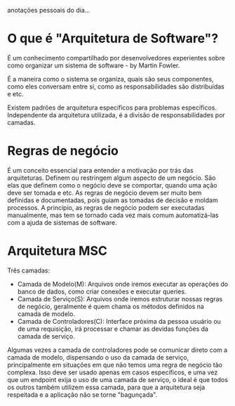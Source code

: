 anotações pessoais do dia...

# O que é "Arquitetura de Software"?

É um conhecimento compartilhado por desenvolvedores experientes sobre como organizar um sistema de software - by Martin Fowler.

É a maneira como o sistema se organiza, quais são seus componentes, como eles conversam entre si, como as responsabilidades são distribuídas e etc.

Existem padrões de arquitetura específicos para problemas específicos.
Independente da arquitetura utilizada, é a divisão de responsabilidades por camadas.

# Regras de negócio

É um conceito essencial para entender a motivação por trás das arquiteturas. Definem ou restringem algum aspecto de um negócio. São elas que definem como o negócio deve se comportar, quando uma ação deve ser tomada e etc. As regras de negócio devem ser muito bem definidas e documentadas, pois guiam as tomadas de decisão e moldam processos. A princípio, as regras de negócio podem ser executadas manualmente, mas tem se tornado cada vez mais comum automatizá-las com a ajuda de sistemas de software.

# Arquitetura MSC

Três camadas:

- Camada de Modelo(M): Arquivos onde iremos executar as operações do banco de dados, como criar conexões e executar queries.
- Camada de Serviço(S): Arquivos onde iremos estruturar nossas regras de negócio, geralmente é quem chama os métodos definidos na camada de modelo.
- Camada de Controladores(C): Interface próxima da pessoa usuário ou de uma requisição, irá processar e chamar as devidas funções da camada de serviço.

Algumas vezes a camada de controladores pode se comunicar direto com a camada de modelo, dispensando o uso da camada de serviço, principalmente em situações em que não temos uma regra de negócio tão complexa. Isso deve ser usado apenas em casos específicos, e uma vez que um endpoint exija o uso de uma camada de serviço, o ideal é que todos os outros também utilizem essa camada, para que a arquitetura seja respeitada e a aplicação não se torne "bagunçada".
